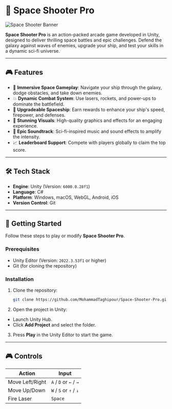 # 🚀 **Space Shooter Pro**

![Space Shooter Banner](https://via.placeholder.com/800x200?text=Space+Shooter+Pro)

**Space Shooter Pro** is an action-packed arcade game developed in Unity, designed to deliver thrilling space battles and epic challenges. Defend the galaxy against waves of enemies, upgrade your ship, and test your skills in a dynamic sci-fi universe.

---

## 🎮 **Features**
- 🌌 **Immersive Space Gameplay**: Navigate your ship through the galaxy, dodge obstacles, and take down enemies.
- 💥 **Dynamic Combat System**: Use lasers, rockets, and power-ups to dominate the battlefield.
- 🔧 **Upgradeable Spaceship**: Earn rewards to enhance your ship's speed, firepower, and defenses.
- 🎨 **Stunning Visuals**: High-quality graphics and effects for an engaging experience.
- 🎵 **Epic Soundtrack**: Sci-fi-inspired music and sound effects to amplify the intensity.
- 📈 **Leaderboard Support**: Compete with players globally to claim the top score.

---

## 🛠️ **Tech Stack**
- **Engine**: Unity (Version: `6000.0.28f1`)
- **Language**: C#
- **Platform**: Windows, macOS, WebGL, Android, iOS
- **Version Control**: Git

---

## 🚀 **Getting Started**
Follow these steps to play or modify **Space Shooter Pro**.

### Prerequisites
- Unity Editor (Version: `2022.3.53f1` or higher)
- Git (for cloning the repository)

### Installation
1. Clone the repository:
   ```bash
   git clone https://github.com/MohammadTaghipour/Space-Shooter-Pro.git

2. Open the project in Unity:
- Launch Unity Hub.
- Click **Add Project** and select the folder.

3. Press **Play** in the Unity Editor to start the game.

---

## 🎮  **Controls**

| Action  | Input |
| ----------------- | ----------------- |
| Move Left/Right | `A` / `D` or `←` / `→` |
| Move Up/Down | `W` / `S` or `↑` / `↓`  |
| Fire Laser | `Space` |


